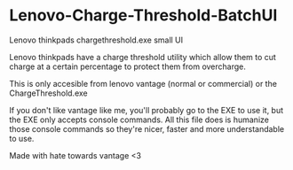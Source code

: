 # Lenovo-Charge-Threshold-BatchUI
Lenovo thinkpads chargethreshold.exe small UI

Lenovo thinkpads have a charge threshold utility which allow them to cut charge at a certain percentage to protect them from overcharge.

This is only accesible from lenovo vantage (normal or commercial) or the ChargeThreshold.exe

If you don't like vantage like me, you'll probably go to the EXE to use it, but the EXE only accepts console commands.
All this file does is humanize those console commands so they're nicer, faster and more understandable to use.

Made with hate towards vantage <3
